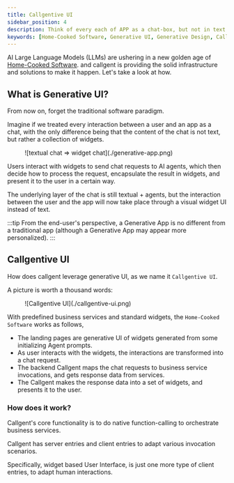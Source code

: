 ```yaml
---
title: Callgentive UI
sidebar_position: 4
description: Think of every each of APP as a chat-box, but not in text format. The responses are all `widgets`, and requests are just clicks, scrolls and inputs...
keywords: [Home-Cooked Software, Generative UI, Generative Design, Callgentive UI]
---
```


AI Large Language Models (LLMs) are ushering in a new golden age of [Home-Cooked Software](https://maggieappleton.com/home-cooked-software). and callgent is providing the solid infrastructure and solutions to make it happen. Let's take a look at how.

## What is Generative UI?

From now on, forget the traditional software paradigm.

Imagine if we treated every interaction between a user and an app as a chat, with the only difference being that the content of the chat is not text, but rather a collection of widgets.

<figure>
![textual chat => widget chat](./generative-app.png)
</figure>

Users interact with widgets to send chat requests to AI agents, which then decide how to process the request, encapsulate the result in widgets, and present it to the user in a certain way.

The underlying layer of the chat is still textual + agents, but the interaction between the user and the app will now take place through a visual widget UI instead of text.

:::tip
From the end-user's perspective, a Generative App is no different from a traditional app (although a Generative App may appear more personalized).
:::

## Callgentive UI

How does callgent leverage generative UI, as we name it `Callgentive UI`.

A picture is worth a thousand words:

<figure>
![Callgentive UI](./callgentive-ui.png)
</figure>

With predefined business services and standard widgets, the `Home-Cooked Software` works as follows,

- The landing pages are generative UI of widgets generated from some initializing Agent prompts.
- As user interacts with the widgets, the interactions are transformed into a chat request.
- The backend Callgent maps the chat requests to business service invocations, and gets response data from services.
- The Callgent makes the response data into a set of widgets, and presents it to the user.

### How does it work?

Callgent's core functionality is to do native function-calling to orchestrate business services.

Callgent has server entries and client entries to adapt various invocation scenarios.

Specifically, widget based User Interface, is just one more type of client entries, to adapt human interactions.
